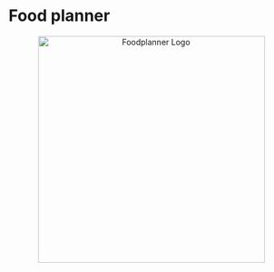 <p align="center">
    
# Food planner
</p>

<p align="center"><a href="https://foodplanner.pl/" target="_blank"><img src="https://foodplanner.pl/assets/logo-b9071c7b.svg" width="400" alt="Foodplanner Logo"></a></p>
